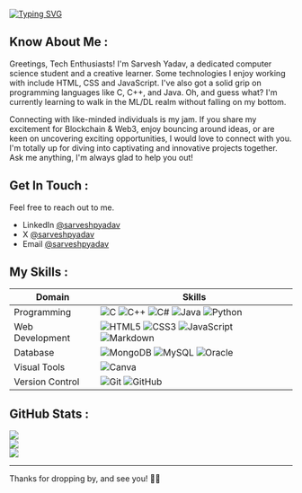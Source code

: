 <a href="https://git.io/typing-svg"><img src="https://readme-typing-svg.herokuapp.com?font=Satoshi&weight=450&size=25&pause=1500&color=75F700&center=true&vCenter=true&width=435&lines=Hey%2C+welcome+to+my+profile." alt="Typing SVG"/></a>

## Know About Me :

Greetings, Tech Enthusiasts! I'm Sarvesh Yadav, a dedicated computer science student and a creative learner. Some technologies I enjoy working with include HTML, CSS and JavaScript. I've also got a solid grip on programming languages like C, C++, and Java. Oh, and guess what? I'm currently learning to walk in the ML/DL realm without falling on my bottom.

Connecting with like-minded individuals is my jam. If you share my excitement for Blockchain & Web3, enjoy bouncing around ideas, or are keen on uncovering exciting opportunities, I would love to connect with you. I'm totally up for diving into captivating and innovative projects together. Ask me anything, I'm always glad to help you out!

## Get In Touch :

Feel free to reach out to me.
- LinkedIn [@sarveshpyadav](https://www.linkedin.com/in/sarveshpyadav)
- X [@sarveshpyadav](https://twitter.com/sarveshpyadav)
- Email [@sarveshpyadav](mailto:8sarveshyadav@gmail.com)

## My Skills :

| Domain | Skills |
| ----------- | ----------- |
| Programming | ![C](https://img.shields.io/badge/c-%2300599C.svg?style=for-the-badge&logo=c&logoColor=blue&color=black) ![C++](https://img.shields.io/badge/c++-%2300599C.svg?style=for-the-badge&logo=c%2B%2B&logoColor=blue&color=black) ![C#](https://img.shields.io/badge/c%23-%23239120.svg?style=for-the-badge&logo=c-sharp&logoColor=purple&color=black) ![Java](https://img.shields.io/badge/java-%23ED8B00.svg?style=for-the-badge&logo=java&logoColor=white&color=black) ![Python](https://img.shields.io/badge/python-3670A0?style=for-the-badge&logo=python&logoColor=ffdd54&color=black) |
| Web Development | ![HTML5](https://img.shields.io/badge/html5-%23E34F26.svg?style=for-the-badge&logo=html5&logoColor=%eb5406&color=black) ![CSS3](https://img.shields.io/badge/css3-%231572B6.svg?style=for-the-badge&logo=css3&logoColor=blue&color=black) ![JavaScript](https://img.shields.io/badge/javascript-%23323330.svg?style=for-the-badge&logo=javascript&logoColor=%23F7DF1E&color=black) ![Markdown](https://img.shields.io/badge/markdown-%23000000.svg?style=for-the-badge&logo=markdown&logoColor=white&color=black) |
| Database | ![MongoDB](https://img.shields.io/badge/MongoDB-%234ea94b.svg?style=for-the-badge&logo=mongodb&logoColor=75F700&color=black) ![MySQL](https://img.shields.io/badge/mysql-%2300f.svg?style=for-the-badge&logo=mysql&logoColor=orange&color=black) ![Oracle](https://img.shields.io/badge/Oracle-F80000?style=for-the-badge&logo=Oracle&logoColor=red&color=black) |
| Visual Tools | ![Canva](https://img.shields.io/badge/Canva-%2300C4CC.svg?style=for-the-badge&logo=Canva&logoColor=%0affff&color=black) |
| Version Control | ![Git](https://img.shields.io/badge/GIT-E44C30?style=for-the-badge&logo=git&logoColor=%f62817&color=black) ![GitHub](https://img.shields.io/badge/GitHub-100000?style=for-the-badge&logo=github&logoColor=white&color=black) |

## GitHub Stats :

![](https://github-readme-stats.vercel.app/api?username=sarveshpyadav&theme=highcontrast&hide_border=true&include_all_commits=false&count_private=false)<br/>
![](https://github-readme-streak-stats.herokuapp.com/?user=sarveshpyadav&theme=highcontrast&hide_border=true)<br/>
![](https://github-readme-stats.vercel.app/api/top-langs/?username=sarveshpyadav&theme=highcontrast&hide_border=true&include_all_commits=false&count_private=false)

---

Thanks for dropping by, and see you! 👋🏻
